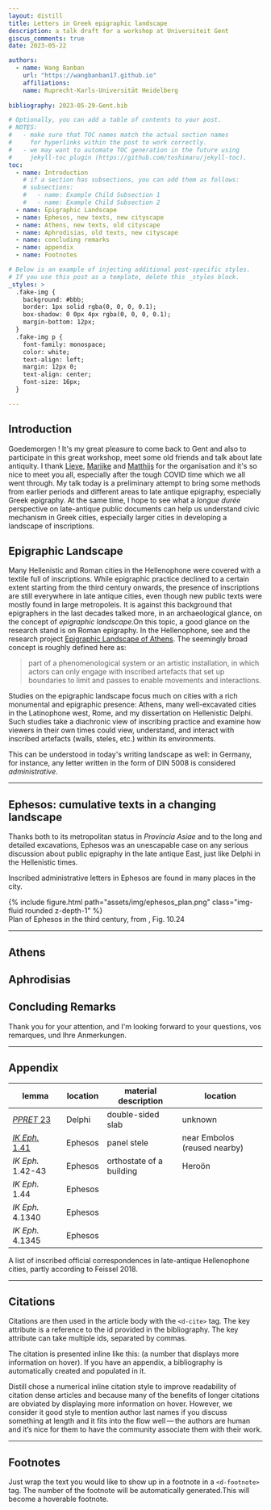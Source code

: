 ```yaml
---
layout: distill
title: Letters in Greek epigraphic landscape
description: a talk draft for a workshop at Universiteit Gent
giscus_comments: true
date: 2023-05-22

authors:
  - name: Wang Banban
    url: "https://wangbanban17.github.io"
    affiliations:
    name: Ruprecht-Karls-Universität Heidelberg
    
bibliography: 2023-05-29-Gent.bib

# Optionally, you can add a table of contents to your post.
# NOTES:
#   - make sure that TOC names match the actual section names
#     for hyperlinks within the post to work correctly.
#   - we may want to automate TOC generation in the future using
#     jekyll-toc plugin (https://github.com/toshimaru/jekyll-toc).
toc:
  - name: Introduction
    # if a section has subsections, you can add them as follows:
    # subsections:
    #   - name: Example Child Subsection 1
    #   - name: Example Child Subsection 2
  - name: Epigraphic Landscape
  - name: Ephesos, new texts, new cityscape
  - name: Athens, new texts, old cityscape
  - name: Aphrodisias, old texts, new cityscape
  - name: concluding remarks
  - name: appendix
  - name: Footnotes

# Below is an example of injecting additional post-specific styles.
# If you use this post as a template, delete this _styles block.
_styles: >
  .fake-img {
    background: #bbb;
    border: 1px solid rgba(0, 0, 0, 0.1);
    box-shadow: 0 0px 4px rgba(0, 0, 0, 0.1);
    margin-bottom: 12px;
  }
  .fake-img p {
    font-family: monospace;
    color: white;
    text-align: left;
    margin: 12px 0;
    text-align: center;
    font-size: 16px;
  }

---
```


## Introduction

Goedemorgen !
It's my great pleasure to come back to Gent and also to participate in this great workshop, meet some old friends and talk about late antiquity.
I thank [Lieve](https://research.flw.ugent.be/en/lieve.vanhoof), [Marijke](https://research.flw.ugent.be/en/marijke.kooijman) and [Matthijs](https://research.flw.ugent.be/en/matthijs.zoeter) for the organisation and it's so nice to meet you all, especially after the tough COVID time which we all went through.
My talk today is a preliminary attempt to bring some methods from earlier periods and different areas to late antique epigraphy, especially Greek epigraphy.
At the same time, I hope to see what a *longue durée* perspective on late-antique public documents can help us understand civic mechanism in Greek cities, especially larger cities in developing a landscape of inscriptions.

## Epigraphic Landscape

Many Hellenistic and Roman cities in the Hellenophone were covered with a textile full of inscriptions.
While epigraphic practice declined to a certain extent starting from the third century onwards, the presence of inscriptions are still everywhere in late antique cities, even though new public texts were mostly found in large metropoleis.
It is against this background that epigraphers in the last decades talked more, in an archaeological glance, on the concept of *epigraphic landscape*.<d-footnote>On this topic, a good glance on the research stand is <d-cite key="ruiz2013Paisaje"/> on Roman epigraphy. In the Hellenophone, see<d-cite key="lasagniTropea2019Paesaggio"/> and the research project [Epigraphic Landscape of Athens](http://epigraphiclandscape.unito.it/index.php).</d-footnote>
The seemingly broad concept is roughly defined here as:

> part of a phenomenological system or an artistic installation, in which actors can only engage with inscribed artefacts that set up boundaries to limit and passes to enable movements and interactions.

Studies on the epigraphic landscape focus much on cities with a rich monumental and epigraphic presence: Athens, many well-excavated cities in the Latinophone west, Rome, and my dissertation on Hellenistic Delphi.
Such studies take a diachronic view of inscribing practice and examine how viewers in their own times could view, understand, and interact with inscribed artefacts (walls, steles, etc.) within its environments.

This can be understood in today's writing landscape as well: in Germany, for instance, any letter written in the form of DIN 5008 is considered *administrative*.

***

## Ephesos: cumulative texts in a changing landscape

Thanks both to its metropolitan status in *Provincia Asiae* and to the long and detailed excavations, Ephesos was an unescapable case on any serious discussion about public epigraphy in the late antique East, just like Delphi in the Hellenistic times.

Inscribed administrative letters in Ephesos are found in many places in the city.

<div class="row mt-3">
    <div class="col-sm mt-3">
        {% include figure.html path="assets/img/ephesos_plan.png" class="img-fluid rounded z-depth-1" %}
    </div>
</div>
<div class="caption">
    Plan of Ephesos in the third century, from <d-cite key="yegulfavro2019Urbanism"/>, Fig. 10.24
</div>

***

## Athens



## Aphrodisias



## Concluding Remarks



Thank you for your attention, and I'm looking forward to your questions, vos remarques, und Ihre Anmerkungen. 

***

## Appendix

| lemma | location | material description | location |
| --- | --- | --- | --- |
| [*PPRET* 23](http://ppret-inscriptions.huma-num.fr/fr/inscriptions/ppret23.html) | Delphi | double-sided slab | unknown |
| [*IK Eph.* 1.41](http://ppret-inscriptions.huma-num.fr/fr/inscriptions/ppret28.html) | Ephesos | panel stele | near Embolos (reused nearby) |
| *IK Eph.* 1.42-43 | Ephesos | orthostate of a building | Heroön |
| *IK Eph.* 1.44 | Ephesos |  | |
| *IK Eph.* 4.1340 | Ephesos | | |
| *IK Eph.* 4.1345 | Ephesos | | |

<div class="caption">
    A list of inscribed official correspondences in late-antique Hellenophone cities, partly according to Feissel 2018.
</div>

***

## Citations

Citations are then used in the article body with the `<d-cite>` tag.
The key attribute is a reference to the id provided in the bibliography.
The key attribute can take multiple ids, separated by commas.

The citation is presented inline like this: <d-cite key="gregor2015draw"></d-cite> (a number that displays more information on hover).
If you have an appendix, a bibliography is automatically created and populated in it.

Distill chose a numerical inline citation style to improve readability of citation dense articles and because many of the benefits of longer citations are obviated by displaying more information on hover.
However, we consider it good style to mention author last names if you discuss something at length and it fits into the flow well — the authors are human and it’s nice for them to have the community associate them with their work.

***

## Footnotes

Just wrap the text you would like to show up in a footnote in a `<d-footnote>` tag.
The number of the footnote will be automatically generated.<d-footnote>This will become a hoverable footnote.</d-footnote>
